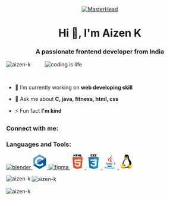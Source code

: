 <p align="center">
  <a href="https://Aiken-k.io">
    <img src="https://media.tenor.com/X3yBG1qu-o8AAAAC/aizen-aizen-sosuke.gif" alt="MasterHead">
  </a>
</p>
<h1 align="center">Hi 👋, I'm Aizen K</h1>
<h3 align="center">A passionate frontend developer from India</h3>
<img align="right" src="https://camo.githubusercontent.com/ea4824240587d8d0d7fea6a17cca6eccc531abb1f5329d6971b07595c96e80fa/68747470733a2f2f70726f6772616d6d696e67696e73696465722e636f6d2f77702d636f6e74656e742f75706c6f6164732f323032332f31302f746563686965732e676966" width="400" alt="coding is life" />

<p align="left"> <img src="https://komarev.com/ghpvc/?username=aizen-k&label=Profile%20views&color=0e75b6&style=flat" alt="aizen-k" /> </p>

<p align="left"> <a href="https://twitter.com/" target="blank"><img src="https://img.shields.io/twitter/follow/?logo=twitter&style=for-the-badge" alt="" /></a> </p>

- 🔭 I’m currently working on **web developing skill**

- 💬 Ask me about **C, java, fitness, html, css**

- ⚡ Fun fact **I'm kind**

<h3 align="left">Connect with me:</h3>
<p align="left">
</p>

<h3 align="left">Languages and Tools:</h3>
<p align="left"> <a href="https://www.blender.org/" target="_blank" rel="noreferrer"> <img src="https://download.blender.org/branding/community/blender_community_badge_white.svg" alt="blender" width="40" height="40"/> </a> <a href="https://www.cprogramming.com/" target="_blank" rel="noreferrer"> <img src="https://raw.githubusercontent.com/devicons/devicon/master/icons/c/c-original.svg" alt="c" width="40" height="40"/> </a> <a href="https://www.figma.com/" target="_blank" rel="noreferrer"> <img src="https://www.vectorlogo.zone/logos/figma/figma-icon.svg" alt="figma" width="40" height="40"/> </a> <a href="https://www.w3.org/html/" target="_blank" rel="noreferrer"> <img src="https://raw.githubusercontent.com/devicons/devicon/master/icons/html5/html5-original-wordmark.svg" alt="html5" width="40" height="40"/> </a> <a href="https://www.w3schools.com/css/" target="_blank" rel="noreferrer"> <img src="https://raw.githubusercontent.com/devicons/devicon/master/icons/css3/css3-original-wordmark.svg" alt="css3" width="40" height="40"/> </a><a href="https://www.java.com" target="_blank" rel="noreferrer"> <img src="https://raw.githubusercontent.com/devicons/devicon/master/icons/java/java-original.svg" alt="java" width="40" height="40"/> </a> <a href="https://www.linux.org/" target="_blank" rel="noreferrer"> <img src="https://raw.githubusercontent.com/devicons/devicon/master/icons/linux/linux-original.svg" alt="linux" width="40" height="40"/> </a> </p>

<p><img align="left" src="https://github-readme-stats.vercel.app/api/top-langs?username=aizen-k&show_icons=true&locale=en&layout=compact" alt="aizen-k" /></p>

<p>&nbsp;<img align="center" src="https://github-readme-stats.vercel.app/api?username=aizen-k&show_icons=true&locale=en" alt="aizen-k" /></p>

<p><img align="center" src="https://github-readme-streak-stats.herokuapp.com/?user=aizen-k&" alt="aizen-k" /></p>
